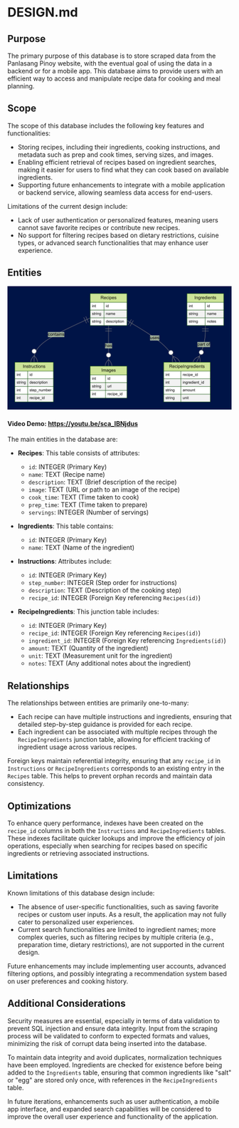 # DESIGN.md

## Purpose
The primary purpose of this database is to store scraped data from the Panlasang Pinoy website, with the eventual goal of using the data in a backend or for a mobile app. This database aims to provide users with an efficient way to access and manipulate recipe data for cooking and meal planning.

## Scope
The scope of this database includes the following key features and functionalities:
- Storing recipes, including their ingredients, cooking instructions, and metadata such as prep and cook times, serving sizes, and images.
- Enabling efficient retrieval of recipes based on ingredient searches, making it easier for users to find what they can cook based on available ingredients.
- Supporting future enhancements to integrate with a mobile application or backend service, allowing seamless data access for end-users.

Limitations of the current design include:
- Lack of user authentication or personalized features, meaning users cannot save favorite recipes or contribute new recipes.
- No support for filtering recipes based on dietary restrictions, cuisine types, or advanced search functionalities that may enhance user experience.

## Entities

![Diagram](diagram.png)

#### Video Demo:  <https://youtu.be/sca_IBNjdus>

The main entities in the database are:
- **Recipes**: This table consists of attributes:
  - `id`: INTEGER (Primary Key)
  - `name`: TEXT (Recipe name)
  - `description`: TEXT (Brief description of the recipe)
  - `image`: TEXT (URL or path to an image of the recipe)
  - `cook_time`: TEXT (Time taken to cook)
  - `prep_time`: TEXT (Time taken to prepare)
  - `servings`: INTEGER (Number of servings)

- **Ingredients**: This table contains:
  - `id`: INTEGER (Primary Key)
  - `name`: TEXT (Name of the ingredient)

- **Instructions**: Attributes include:
  - `id`: INTEGER (Primary Key)
  - `step_number`: INTEGER (Step order for instructions)
  - `description`: TEXT (Description of the cooking step)
  - `recipe_id`: INTEGER (Foreign Key referencing `Recipes(id)`)

- **RecipeIngredients**: This junction table includes:
  - `id`: INTEGER (Primary Key)
  - `recipe_id`: INTEGER (Foreign Key referencing `Recipes(id)`)
  - `ingredient_id`: INTEGER (Foreign Key referencing `Ingredients(id)`)
  - `amount`: TEXT (Quantity of the ingredient)
  - `unit`: TEXT (Measurement unit for the ingredient)
  - `notes`: TEXT (Any additional notes about the ingredient)

## Relationships
The relationships between entities are primarily one-to-many:
- Each recipe can have multiple instructions and ingredients, ensuring that detailed step-by-step guidance is provided for each recipe.
- Each ingredient can be associated with multiple recipes through the `RecipeIngredients` junction table, allowing for efficient tracking of ingredient usage across various recipes.

Foreign keys maintain referential integrity, ensuring that any `recipe_id` in `Instructions` or `RecipeIngredients` corresponds to an existing entry in the `Recipes` table. This helps to prevent orphan records and maintain data consistency.

## Optimizations
To enhance query performance, indexes have been created on the `recipe_id` columns in both the `Instructions` and `RecipeIngredients` tables. These indexes facilitate quicker lookups and improve the efficiency of join operations, especially when searching for recipes based on specific ingredients or retrieving associated instructions.

## Limitations
Known limitations of this database design include:
- The absence of user-specific functionalities, such as saving favorite recipes or custom user inputs. As a result, the application may not fully cater to personalized user experiences.
- Current search functionalities are limited to ingredient names; more complex queries, such as filtering recipes by multiple criteria (e.g., preparation time, dietary restrictions), are not supported in the current design.

Future enhancements may include implementing user accounts, advanced filtering options, and possibly integrating a recommendation system based on user preferences and cooking history.

## Additional Considerations
Security measures are essential, especially in terms of data validation to prevent SQL injection and ensure data integrity. Input from the scraping process will be validated to conform to expected formats and values, minimizing the risk of corrupt data being inserted into the database.

To maintain data integrity and avoid duplicates, normalization techniques have been employed. Ingredients are checked for existence before being added to the `Ingredients` table, ensuring that common ingredients like "salt" or "egg" are stored only once, with references in the `RecipeIngredients` table.

In future iterations, enhancements such as user authentication, a mobile app interface, and expanded search capabilities will be considered to improve the overall user experience and functionality of the application.
